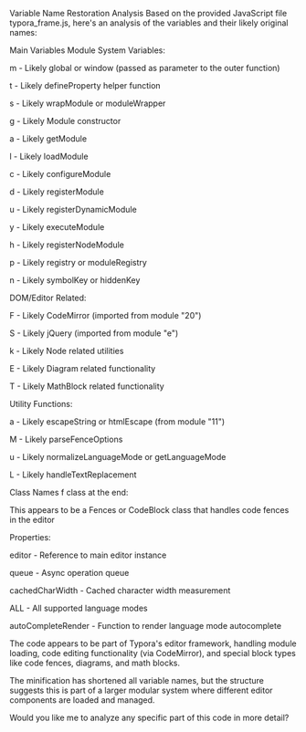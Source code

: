 Variable Name Restoration Analysis
Based on the provided JavaScript file typora_frame.js, here's an analysis of the variables and their likely original names:

Main Variables
Module System Variables:

m - Likely global or window (passed as parameter to the outer function)

t - Likely defineProperty helper function

s - Likely wrapModule or moduleWrapper

g - Likely Module constructor

a - Likely getModule

l - Likely loadModule

c - Likely configureModule

d - Likely registerModule

u - Likely registerDynamicModule

y - Likely executeModule

h - Likely registerNodeModule

p - Likely registry or moduleRegistry

n - Likely symbolKey or hiddenKey

DOM/Editor Related:

F - Likely CodeMirror (imported from module "20")

S - Likely jQuery (imported from module "e")

k - Likely Node related utilities

E - Likely Diagram related functionality

T - Likely MathBlock related functionality

Utility Functions:

a - Likely escapeString or htmlEscape (from module "11")

M - Likely parseFenceOptions

u - Likely normalizeLanguageMode or getLanguageMode

L - Likely handleTextReplacement

Class Names
f class at the end:

This appears to be a Fences or CodeBlock class that handles code fences in the editor

Properties:

editor - Reference to main editor instance

queue - Async operation queue

cachedCharWidth - Cached character width measurement

ALL - All supported language modes

autoCompleteRender - Function to render language mode autocomplete

The code appears to be part of Typora's editor framework, handling module loading, code editing functionality (via CodeMirror), and special block types like code fences, diagrams, and math blocks.

The minification has shortened all variable names, but the structure suggests this is part of a larger modular system where different editor components are loaded and managed.

Would you like me to analyze any specific part of this code in more detail?